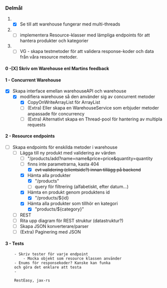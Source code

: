### Delmål

1. - [X] Se till att warehouse fungerar med multi-threads
2. - [ ] implementera Resource-klasser med lämpliga endpoints för att hantera produkter och kategorier
3. - [ ] VG - skapa testmetoder för att validera response-koder och data från våra resource metoder.

####   0 -[X] Skriv om Warehouse enl Martins feedback

#### 1 - Concurrent Warehouse

- [X] Skapa interface emellan warehouseAPI och warehouse
    - [X] modifiera warehouse så den använder sig av concurrent metoder
      - [X] CopyOnWriteArrayList för ArrayList
      - [ ] (Extra) Eller skapa en WarehouseService som erbjuder metoder anpassade för concurrency
      - [ ] (Extra) Alternativt skapa en Thread-pool för hantering av multipla requests

#### 2 - Resource endpoints

- [ ] Skapa endpoints för enskilda metoder i warehouse
    - [ ] Lägga till ny produkt med validering av värden
      - [ ] "/products/add?name=name&price=price&quantity=quantity
      - [ ] finns inte parametrarna, kasta 404
        - [X] ~~evt validering (clientside?) innan tillägg på backend~~
      - [X] Hämta alla produkter
        - [X] "/products"
        - [ ] query för filtrering (alfabetiskt, efter datum...)
      - [X] Hämta en produkt genom produktens id
        - [X] "/products/${id}
      - [X] Hämta alla produkter som tillhör en kategori
        - [X] "products/${category}"

    - [ ] REST
    - [ ] Rita upp diagram för REST struktur (datastruktur?)
    - [ ] Skapa JSON konverterare/parser
    - [ ] (Extra) Paginering med JSON

#### 3 - Tests
        - Skriv tester för varje endpoint
            - Mocka objekt som resource klassen använder
        - Enums för responsekoder? Kanske kan funka 
        och göra det enklare att testa
        - 

        RestEasy, jax-rs
